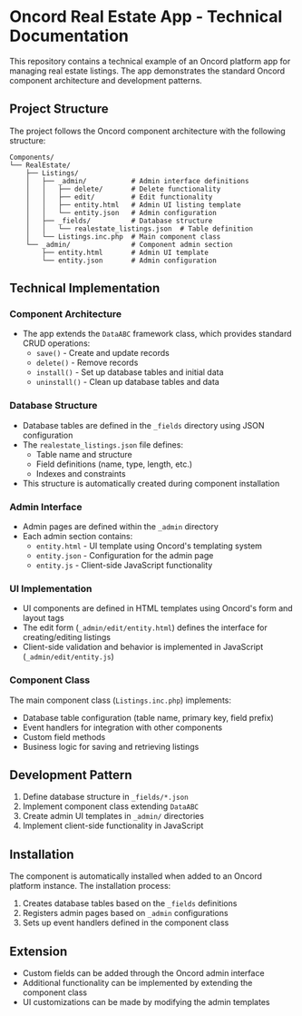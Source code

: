 # Oncord Real Estate App - Technical Documentation

This repository contains a technical example of an Oncord platform app for managing real estate listings. The app demonstrates the standard Oncord component architecture and development patterns.

## Project Structure

The project follows the Oncord component architecture with the following structure:

```
Components/
└── RealEstate/
    ├── Listings/
    │   ├── _admin/           # Admin interface definitions
    │   │   ├── delete/       # Delete functionality
    │   │   ├── edit/         # Edit functionality
    │   │   ├── entity.html   # Admin UI listing template
    │   │   └── entity.json   # Admin configuration
    │   ├── _fields/          # Database structure
    │   │   └── realestate_listings.json  # Table definition
    │   └── Listings.inc.php  # Main component class
    └── _admin/               # Component admin section
        ├── entity.html       # Admin UI template
        └── entity.json       # Admin configuration
```

## Technical Implementation

### Component Architecture

- The app extends the `DataABC` framework class, which provides standard CRUD operations:
  - `save()` - Create and update records
  - `delete()` - Remove records
  - `install()` - Set up database tables and initial data
  - `uninstall()` - Clean up database tables and data

### Database Structure

- Database tables are defined in the `_fields` directory using JSON configuration
- The `realestate_listings.json` file defines:
  - Table name and structure
  - Field definitions (name, type, length, etc.)
  - Indexes and constraints
- This structure is automatically created during component installation

### Admin Interface

- Admin pages are defined within the `_admin` directory
- Each admin section contains:
  - `entity.html` - UI template using Oncord's templating system
  - `entity.json` - Configuration for the admin page
  - `entity.js` - Client-side JavaScript functionality

### UI Implementation

- UI components are defined in HTML templates using Oncord's form and layout tags
- The edit form (`_admin/edit/entity.html`) defines the interface for creating/editing listings
- Client-side validation and behavior is implemented in JavaScript (`_admin/edit/entity.js`)

### Component Class

The main component class (`Listings.inc.php`) implements:

- Database table configuration (table name, primary key, field prefix)
- Event handlers for integration with other components
- Custom field methods
- Business logic for saving and retrieving listings

## Development Pattern

1. Define database structure in `_fields/*.json`
2. Implement component class extending `DataABC`
3. Create admin UI templates in `_admin/` directories
4. Implement client-side functionality in JavaScript

## Installation

The component is automatically installed when added to an Oncord platform instance. The installation process:

1. Creates database tables based on the `_fields` definitions
2. Registers admin pages based on `_admin` configurations
3. Sets up event handlers defined in the component class

## Extension

- Custom fields can be added through the Oncord admin interface
- Additional functionality can be implemented by extending the component class
- UI customizations can be made by modifying the admin templates
